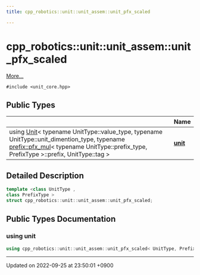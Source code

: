 ```yaml
---
title: cpp_robotics::unit::unit_assem::unit_pfx_scaled

---
```


# cpp_robotics::unit::unit_assem::unit_pfx_scaled



 [More...](#detailed-description)


`#include <unit_core.hpp>`

## Public Types

|                | Name           |
| -------------- | -------------- |
| using [Unit](/cpp_robotics/doxybook/Classes/classcpp__robotics_1_1unit_1_1Unit/)< typename UnitType::value_type, typename UnitType::unit_dimention_type, typename [prefix::pfx_mul](/cpp_robotics/doxybook/Classes/structcpp__robotics_1_1unit_1_1prefix_1_1pfx__mul/)< typename UnitType::prefix_type, PrefixType >::prefix, UnitType::tag > | **[unit](/cpp_robotics/doxybook/Classes/structcpp__robotics_1_1unit_1_1unit__assem_1_1unit__pfx__scaled/#using-unit)**  |

## Detailed Description

```cpp
template <class UnitType ,
class PrefixType >
struct cpp_robotics::unit::unit_assem::unit_pfx_scaled;
```

## Public Types Documentation

### using unit

```cpp
using cpp_robotics::unit::unit_assem::unit_pfx_scaled< UnitType, PrefixType >::unit =  Unit<typename UnitType::value_type, typename UnitType::unit_dimention_type, typename prefix::pfx_mul<typename UnitType::prefix_type, PrefixType>::prefix, UnitType::tag>;
```


-------------------------------

Updated on 2022-09-25 at 23:50:01 +0900